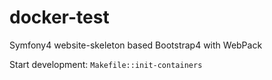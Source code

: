 # docker-test

Symfony4 website-skeleton based Bootstrap4 with WebPack

Start development: `Makefile::init-containers`